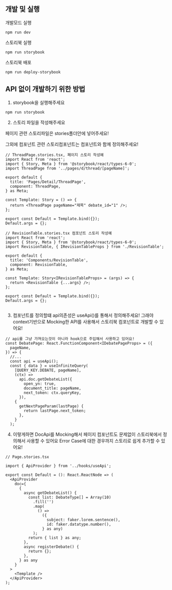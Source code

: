
## 개발 및 실행 

개발모드 실행
```
npm run dev
```

스토리북 실행
```
npm run storybook
```


스토리북 배포
```
npm run deploy-storybook
```



## API 없이 개발하기 위한 방법


1. storybook을 실행해주세요
```
npm run storybook
```


2. 스토리 파일을 작성해주세요

페이지 관련 스토리파일은 stories폴더안에 넣어주세요!

그외에 컴포넌트 관련 스토리컴포넌트는 컴포넌트와 함께 정의해주세요!

```tsx
// ThreadPage.stories.tsx, 페이지 스토리 작성예
import React from 'react';
import { Story, Meta } from '@storybook/react/types-6-0';
import ThreadPage from '../pages/d/thread/[pageName]';

export default {
  title: 'Pages/Detail/ThreadPage',
  component: ThreadPage,
} as Meta;

const Template: Story = () => {
  return <ThreadPage pageName="제목" debate_id="1" />;
};

export const Default = Template.bind({});
Default.args = {};
```

```tsx
// RevisionTable.stories.tsx 컴포넌트 스토리 작성예
import React from 'react';
import { Story, Meta } from '@storybook/react/types-6-0';
import RevisionTable, { IRevisionTableProps } from './RevisionTable';

export default {
  title: 'Components/RevisionTable',
  component: RevisionTable,
} as Meta;

const Template: Story<IRevisionTableProps> = (args) => {
  return <RevisionTable {...args} />;
};

export const Default = Template.bind({});
Default.args = {};


```


3. 컴포넌트를 정의할떄 api의존성은 useApi()를 통해서 정의해주세요! 
   그래야 context기반으로  Mocking한 API를 사용해서 스토리북 컴포넌트로 개발할 수 있어요! 
```tsx
// api를 그냥 가져오는것이 아니라 hook으로 주입해서 사용하고 있어요!
const DebatePage: React.FunctionComponent<IDebatePageProps> = ({
  pageName,
}) => {
  //...
  const api = useApi();
  const { data } = useInfiniteQuery(
    [QUERY_KEY.DEBATE, pageName],
    (ctx) =>
      api.doc.getDebateList({
        open_yn: true,
        document_title: pageName,
        next_token: ctx.queryKey,
      }),
    {
      getNextPageParam(lastPage) {
        return lastPage.next_token;
      },
    }
  );
```

4. 이렇게하면 DocApi를 Mocking해서 페이지 컴포넌트도 문제없이 스토리북에서 정의해서 사용할 수 있어요
  Error Case에 대한 경우까지 스토리로 쉽게 추가할 수 있어요!
```tsx
// Page.stories.tsx

import { ApiProvider } from '../hooks/useApi';

export const Default = (): React.ReactNode => (
  <ApiProvider
    doc={
      {
        async getDebateList() {
          const list: DebateType[] = Array(10)
            .fill('')
            .map(
              () =>
                ({
                  subject: faker.lorem.sentence(),
                  id: faker.datatype.number(),
                } as any)
            );
          return { list } as any;
        },
        async registerDebate() {
          return {};
        },
      } as any
    }
  >
    <Template />
  </ApiProvider>
);

```